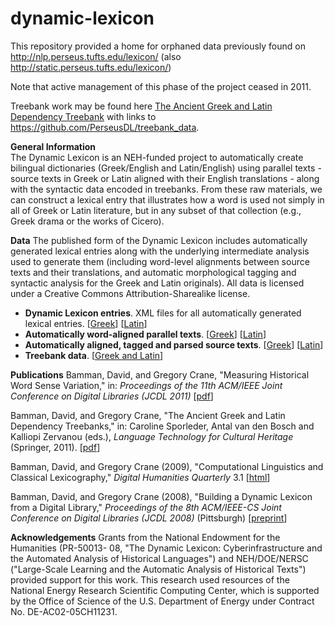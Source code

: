 # dynamic-lexicon

This repository provided a home for orphaned data previously found on 
http://nlp.perseus.tufts.edu/lexicon/ (also http://static.perseus.tufts.edu/lexicon/)

Note that active management of this phase of the project ceased in 2011. 

Treebank work may be found here [The Ancient Greek and Latin Dependency Treebank](https://perseusdl.github.io/treebank_data/) with links to https://github.com/PerseusDL/treebank_data.

**General Information**   
The Dynamic Lexicon is an NEH-funded project to automatically create bilingual dictionaries (Greek/English and Latin/English) using parallel texts - source texts in Greek or Latin aligned with their English translations - along with the syntactic data encoded in treebanks. From these raw materials, we can construct a lexical entry that illustrates how a word is used not simply in all of Greek or Latin literature, but in any subset of that collection (e.g., Greek drama or the works of Cicero).

**Data**
The published form of the Dynamic Lexicon includes automatically generated lexical entries along with the underlying intermediate analysis used to generate them (including word-level alignments between source texts and their translations, and automatic morphological tagging and syntactic analysis for the Greek and Latin originals). All data is licensed under a Creative Commons Attribution-Sharealike license.

<ul>
<li><b>Dynamic Lexicon entries</b>. XML files for all automatically generated lexical entries. [<a href="http://nlp.perseus.tufts.edu/lexicon/greek/greeklexicon.tar.gz">Greek</a>] [<a href="http://nlp.perseus.tufts.edu/lexicon/latin/latinlexicon.tar.gz">Latin</a>]</li>
<li><b>Automatically word-aligned parallel texts</b>. [<a href="http://nlp.perseus.tufts.edu/lexicon/greek/greekParallelText.tar.gz">Greek</a>] [<a href="http://nlp.perseus.tufts.edu/lexicon/latin/latinParallelText.tar.gz">Latin</a>] </li>
<li><b>Automatically aligned, tagged and parsed source texts</b>. [<a href="http://nlp.perseus.tufts.edu/lexicon/greek/greekRawData.txt.gz">Greek</a>] [<a href="http://nlp.perseus.tufts.edu/lexicon/latin/latinRawData.txt.gz">Latin</a>] </li>
<li><b>Treebank data</b>. [<a href="https://perseusdl.github.io/treebank_data/">Greek and Latin</a>] </li>
</ul>

**Publications**
Bamman, David, and Gregory Crane, "Measuring Historical Word Sense Variation," in: <em>Proceedings of the 11th ACM/IEEE Joint Conference on Digital Libraries (JCDL 2011)</em> [<a href="http://www.perseus.tufts.edu/publications/bamman-11.pdf">pdf</a>]

Bamman, David, and Gregory Crane, "The Ancient Greek and Latin Dependency Treebanks," in: Caroline Sporleder, Antal van den Bosch and Kalliopi Zervanou (eds.), <em>Language Technology for Cultural Heritage</em> (Springer, 2011). [<a href="http://nlp.perseus.tufts.edu/docs/latech.pdf">pdf</a>]

Bamman, David, and Gregory Crane (2009), "Computational Linguistics and Classical Lexicography," <em>Digital Humanities Quarterly</em> 3.1 [<a href="http://www.digitalhumanities.org/dhq/vol/003/1/000033.html">html</a>]

Bamman, David, and Gregory Crane (2008), "Building a Dynamic Lexicon
from a Digital Library," <em>Proceedings of the 8th ACM/IEEE-CS Joint
Conference on Digital Libraries (JCDL 2008)</em> (Pittsburgh) [<a href="http://www.perseus.tufts.edu/~ababeu/fp135-bamman.pdf">preprint</a>]

**Acknowledgements**
Grants from the National Endowment for the Humanities (PR-50013- 08, "The Dynamic Lexicon: Cyberinfrastructure and the Automated Analysis of Historical Languages") and NEH/DOE/NERSC ("Large-Scale Learning and the Automatic Analysis of Historical Texts") provided support for this work. This research used resources of the National Energy Research Scientific Computing Center, which is supported by the Office of Science of the U.S. Department of Energy under Contract No. DE-AC02-05CH11231.
